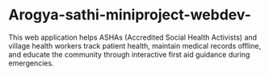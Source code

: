 # Arogya-sathi-miniproject-webdev-
This web application helps ASHAs (Accredited Social Health Activists) and village health workers track patient health, maintain medical records offline, and educate the community through interactive first aid guidance during emergencies.

